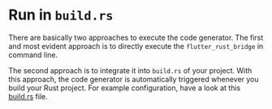# Run in `build.rs`

There are basically two approaches to execute the code generator. The first and most evident approach is to directly execute the `flutter_rust_bridge` in command line.

The second approach is to integrate it into `build.rs` of your project. With this approach, the code generator is automatically triggered whenever you build your Rust project. For example configuration, have a look at this [build.rs](https://github.com/fzyzcjy/flutter_rust_bridge/blob/master/frb_example/pure_dart/rust/build.rs) file.

